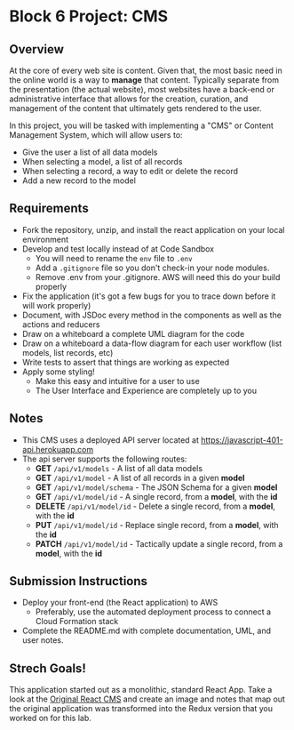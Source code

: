 # Block 6 Project: CMS

## Overview
At the core of every web site is content. Given that, the most basic need in the online world is a way to **manage** that content. Typically separate from the presentation (the actual website), most websites have a back-end or administrative interface that allows for the creation, curation, and management of the content that ultimately gets rendered to the user.

In this project, you will be tasked with implementing a "CMS" or Content Management System, which will allow users to:

* Give the user a list of all data models
* When selecting a model, a list of all records
* When selecting a record, a way to edit or delete the record
* Add a new record to the model

## Requirements
* Fork the repository, unzip, and install the react application on your local environment
* Develop and test locally instead of at Code Sandbox
  * You will need to rename the `env` file to `.env` 
  * Add a `.gitignore` file so you don't check-in your node modules.
  * Remove .env from your .gitignore. AWS will need this do your build properly
* Fix the application (it's got a few bugs for you to trace down before it will work properly)
* Document, with JSDoc every method in the components as well as the actions and reducers
* Draw on a whiteboard a complete UML diagram for the code
* Draw on a whiteboard a data-flow diagram for each user workflow (list models, list records, etc)
* Write tests to assert that things are working as expected
* Apply some styling!
  * Make this easy and intuitive for a user to use
  * The User Interface and Experience are completely up to you

## Notes
* This CMS uses a deployed API server located at https://javascript-401-api.herokuapp.com
* The api server supports the following routes:
  * **GET** `/api/v1/models` - A list of all data models
  * **GET** `/api/v1/model` - A list of all records in a given **model**
  * **GET** `/api/v1/model/schema` - The JSON Schema for a given **model**
  * **GET** `/api/v1/model/id` - A single record, from a **model**, with the **id**
  * **DELETE** `/api/v1/model/id` - Delete a single record, from a **model**, with the **id**
  * **PUT** `/api/v1/model/id` - Replace single record, from a **model**, with the **id**
  * **PATCH** `/api/v1/model/id` - Tactically update a single record, from a **model**, with the **id**

## Submission Instructions
* Deploy your front-end (the React application) to AWS
  * Preferably, use the automated deployment process to connect a Cloud Formation stack
* Complete the README.md with complete documentation, UML, and user notes.

## Strech Goals!
This application started out as a monolithic, standard React App. Take a look at the [Original React CMS](https://codesandbox.io/s/72qwmw6qnx) and create an image and notes that map out the original application was transformed into the Redux version that you worked on for this lab.
